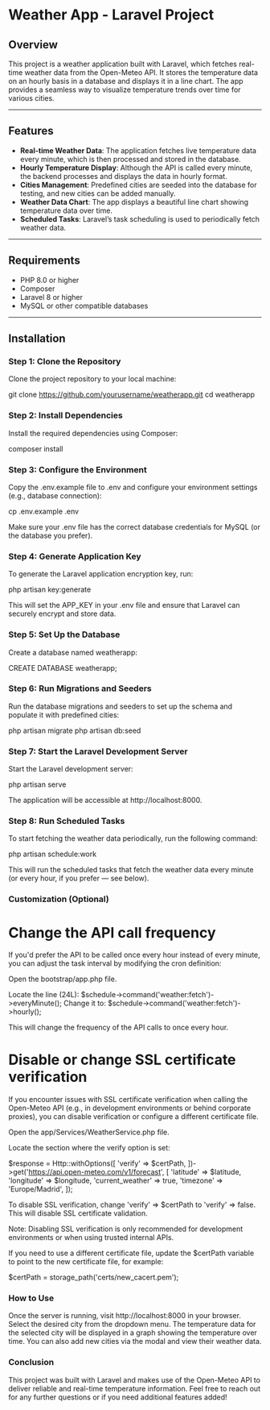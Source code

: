 # Weather App - Laravel Project

## Overview

This project is a weather application built with Laravel, which fetches real-time weather data from the Open-Meteo API. It stores the temperature data on an hourly basis in a database and displays it in a line chart. The app provides a seamless way to visualize temperature trends over time for various cities.

---

## Features

- **Real-time Weather Data**: The application fetches live temperature data every minute, which is then processed and stored in the database.
- **Hourly Temperature Display**: Although the API is called every minute, the backend processes and displays the data in hourly format.
- **Cities Management**: Predefined cities are seeded into the database for testing, and new cities can be added manually.
- **Weather Data Chart**: The app displays a beautiful line chart showing temperature data over time.
- **Scheduled Tasks**: Laravel’s task scheduling is used to periodically fetch weather data.

---

## Requirements

- PHP 8.0 or higher
- Composer
- Laravel 8 or higher
- MySQL or other compatible databases

---

## Installation

### Step 1: Clone the Repository

Clone the project repository to your local machine:

git clone https://github.com/yourusername/weatherapp.git
cd weatherapp


### Step 2: Install Dependencies

Install the required dependencies using Composer:

composer install

### Step 3: Configure the Environment

Copy the .env.example file to .env and configure your environment settings (e.g., database connection):

cp .env.example .env

Make sure your .env file has the correct database credentials for MySQL (or the database you prefer).

### Step 4: Generate Application Key

To generate the Laravel application encryption key, run:

php artisan key:generate

This will set the APP_KEY in your .env file and ensure that Laravel can securely encrypt and store data.

### Step 5: Set Up the Database

Create a database named weatherapp:

CREATE DATABASE weatherapp;

### Step 6: Run Migrations and Seeders

Run the database migrations and seeders to set up the schema and populate it with predefined cities:

php artisan migrate
php artisan db:seed

### Step 7: Start the Laravel Development Server

Start the Laravel development server:

php artisan serve

The application will be accessible at http://localhost:8000.

### Step 8: Run Scheduled Tasks

To start fetching the weather data periodically, run the following command:

php artisan schedule:work

This will run the scheduled tasks that fetch the weather data every minute (or every hour, if you prefer — see below).


### Customization (Optional)

# Change the API call frequency

If you'd prefer the API to be called once every hour instead of every minute, you can adjust the task interval by modifying the cron definition:

Open the bootstrap/app.php file.

Locate the line (24L): $schedule->command('weather:fetch')->everyMinute();
Change it to: $schedule->command('weather:fetch')->hourly();

This will change the frequency of the API calls to once every hour.

# Disable or change SSL certificate verification

If you encounter issues with SSL certificate verification when calling the Open-Meteo API (e.g., in development environments or behind corporate proxies), you can disable verification or configure a different certificate file.

Open the app/Services/WeatherService.php file.

Locate the section where the verify option is set:

$response = Http::withOptions([
    'verify' => $certPath,
])->get('https://api.open-meteo.com/v1/forecast', [
    'latitude' => $latitude,
    'longitude' => $longitude,
    'current_weather' => true,
    'timezone' => 'Europe/Madrid',
]);

To disable SSL verification, change 'verify' => $certPath to 'verify' => false. This will disable SSL certificate validation.

Note: Disabling SSL verification is only recommended for development environments or when using trusted internal APIs.

If you need to use a different certificate file, update the $certPath variable to point to the new certificate file, for example:

$certPath = storage_path('certs/new_cacert.pem');

### How to Use
Once the server is running, visit http://localhost:8000 in your browser.
Select the desired city from the dropdown menu.
The temperature data for the selected city will be displayed in a graph showing the temperature over time.
You can also add new cities via the modal and view their weather data.

### Conclusion
This project was built with Laravel and makes use of the Open-Meteo API to deliver reliable and real-time temperature information. Feel free to reach out for any further questions or if you need additional features added!
